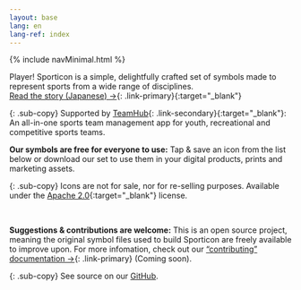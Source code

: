 ```yaml
---
layout: base
lang: en
lang-ref: index
---
```


{% include navMinimal.html %}

<article markdown="1">

Player! Sporticon is a simple, delightfully crafted set of symbols made to represent sports from a wide range of disciplines. 
<br> [Read the story (Japanese) →](https://www.pr-table.com/ookami/stories/23551){: .link-primary}{:target="_blank"}

{: .sub-copy}
Supported by [TeamHub](https://tmhub.jp/){: .link-secondary}{:target="_blank"}: An all-in-one sports team management app for youth, recreational and competitive sports teams.

</article>

<article markdown="1">

**Our symbols are free for everyone to use:** Tap & save an icon from the list below or download our set to use them in your digital products, prints and marketing assets.

{: .sub-copy}
Icons are not for sale, nor for re-selling purposes. Available under the [Apache 2.0](https://www.apache.org/licenses/LICENSE-2.0){:target="_blank"} license.

<br>

**Suggestions & contributions are welcome:** This is an open source project, meaning the original symbol files used to build Sporticon are freely available to improve upon. For more infomation, check out our [“contributing” documentation →](https://github.com/ookamiinc/Sporticon/master/Contributing.md){: .link-primary} (Coming soon).

{: .sub-copy}
See source on our [GitHub](https://github.com/ookamiinc/sporticon).

</article>